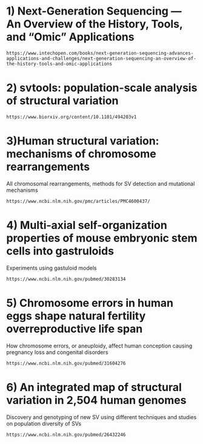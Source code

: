 # 1) Next-Generation Sequencing — An Overview of the History, Tools, and “Omic” Applications

```
https://www.intechopen.com/books/next-generation-sequencing-advances-applications-and-challenges/next-generation-sequencing-an-overview-of-the-history-tools-and-omic-applications
```

# 2) svtools: population-scale analysis of structural variation


```
https://www.biorxiv.org/content/10.1101/494203v1
```

# 3)Human structural variation: mechanisms of chromosome rearrangements
All chromosomal rearrangements, methods for SV detection and mutational mechanisms

```
https://www.ncbi.nlm.nih.gov/pmc/articles/PMC4600437/
```

# 4) Multi-axial self-organization properties of mouse embryonic stem cells into gastruloids
Experiments using gastuloid models

```
https://www.ncbi.nlm.nih.gov/pubmed/30283134
```

# 5) Chromosome errors in human eggs shape natural fertility overreproductive life span
How chromosome errors, or aneuploidy, affect human conception causing pregnancy loss and congenital disorders

```
https://www.ncbi.nlm.nih.gov/pubmed/31604276
```

# 6) An integrated map of structural variation in 2,504 human genomes
Discovery and genotyping of new SV using different techniques and studies on population diversity of SVs

```
https://www.ncbi.nlm.nih.gov/pubmed/26432246
```
